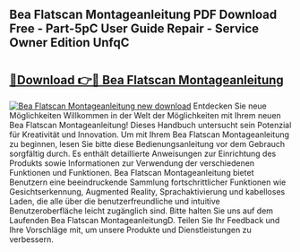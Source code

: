 ## Bea Flatscan Montageanleitung PDF Download Free - Part-5pC User Guide Repair - Service Owner Edition UnfqC

# <h2><a href="http://df8cu5.blite.top/?on=Bea+Flatscan+Montageanleitung">🔗Download 👉🔴 Bea Flatscan Montageanleitung</a></h2>

[![Bea Flatscan Montageanleitung new download](https://i.imgur.com/lujVjoI.png)](http://df8cu5.blite.top/?on=Bea+Flatscan+Montageanleitung)
Entdecken Sie neue Möglichkeiten Willkommen in der Welt der Möglichkeiten mit Ihrem neuen Bea Flatscan Montageanleitung! Dieses Handbuch untersucht sein Potenzial für Kreativität und Innovation. Um mit Ihrem Bea Flatscan Montageanleitung zu beginnen, lesen Sie bitte diese Bedienungsanleitung vor dem Gebrauch sorgfältig durch. Es enthält detaillierte Anweisungen zur Einrichtung des Produkts sowie Informationen zur Verwendung der verschiedenen Funktionen und Funktionen. Bea Flatscan Montageanleitung bietet Benutzern eine beeindruckende Sammlung fortschrittlicher Funktionen wie Gesichtserkennung, Augmented Reality, Sprachaktivierung und kabelloses Laden, die alle über die benutzerfreundliche und intuitive Benutzeroberfläche leicht zugänglich sind. Bitte halten Sie uns auf dem Laufenden Bea Flatscan MontageanleitungD. Teilen Sie Ihr Feedback und Ihre Vorschläge mit, um unsere Produkte und Dienstleistungen zu verbessern.
